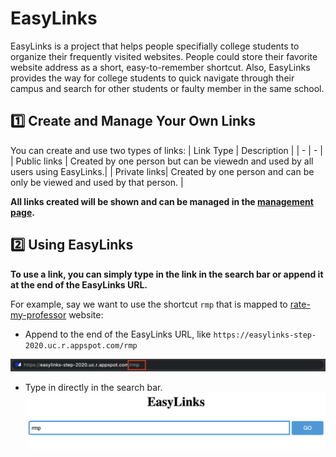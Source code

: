 # EasyLinks
EasyLinks is a project that helps people specifially college students to organize their frequently visited websites. People could store their favorite website address as a short, easy-to-remember shortcut. Also, EasyLinks provides the way for college students to quick navigate through their campus and search for other students or faulty member in the same school.

## :one: Create and Manage Your Own Links
You can create and use two types of links:
| Link Type | Description |
| - | - |
| Public links | Created by one person but can be viewedn and used by all users using EasyLinks.|
| Private links| Created by one person and can be only be viewed and used by that person.       |

**All links created will be shown and can be managed in the [management page](https://easylinks-step-2020.uc.r.appspot.com/manage.html).**

## :two: Using EasyLinks
**To use a link, you can simply type in the link in the search bar or append it at the end of the EasyLinks URL.**

For example, say we want to use the shortcut `rmp` that is mapped to [rate-my-professor](https://www.ratemyprofessors.com/) website:
- Append to the end of the EasyLinks URL, like `https://easylinks-step-2020.uc.r.appspot.com/rmp`

![Image of typing URL](URL.png)

- Type in directly in the search bar.
![Image of typing in search bar](searchbar.png)
